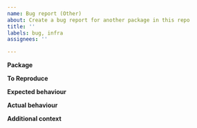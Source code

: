```yaml
---
name: Bug report (Other)
about: Create a bug report for another package in this repo
title: ''
labels: bug, infra
assignees: ''

---
```


<!--
Thank you for submitting a bug report!
Remember to provide as much information as possible to help us reproduce,
diagnose, and fix the issue.
-->

**Package**
<!--
Choose one of:
commitlint-plugin
eslint-plugin
semantic-release
>

**Description**
<!-- A clear and concise description of what the bug is. -->

**To Reproduce**
<!--
Steps to reproduce the behaviour, including the commands used:
1. Go to '...'
2. Click on '....'
3. Scroll down to '....'
4. See error
-->

**Expected behaviour**
<!-- A clear and concise description of what you expected to happen. -->

**Actual behaviour**
<!-- A clear and concise description of what actually happened. -->

**Additional context**
<!-- Add any other context about the problem here. -->
